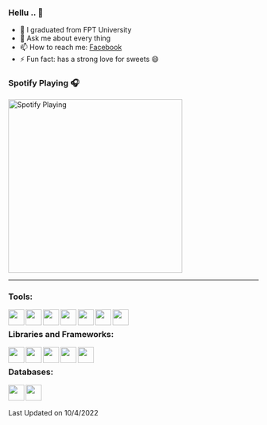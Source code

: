 ### Hellu .. 👋
- 🌱 I graduated from FPT University
- 💬 Ask me about every thing
- 📫 How to reach me: [Facebook]
- ⚡ Fun fact: has a strong love for sweets 😄



### Spotify Playing 🎧
[<img src="https://spotify-playing-git-master.j2teamnnl.vercel.app/api/spotify-playing" alt="Spotify Playing" width="350" />](https://open.spotify.com/playlist/37i9dQZF1E8KyV8YqiPfnD)

---

### Tools:

<img align='left' height="32" width="32" src="https://cdn.jsdelivr.net/npm/simple-icons@3.13.0/icons/apachenetbeanside.svg" />
<img align='left' height="32" width="32" src="https://cdn.jsdelivr.net/npm/simple-icons@7.7.0/icons/eclipseide.svg" />
<img align='left' height="32" width="32" src="https://cdn.jsdelivr.net/npm/simple-icons@4.8.0/icons/sublimetext.svg" />
<img align='left' height="32" width="32" src="https://cdn.jsdelivr.net/npm/simple-icons@4.8.0/icons/phpstorm.svg" />
<img align='left' height="32" width="32" src="https://cdn.jsdelivr.net/npm/simple-icons@4.8.0/icons/laragon.svg" />
<img align='left' height="32" width="32" src="https://cdn.jsdelivr.net/npm/simple-icons@3.13.0/icons/visualstudio.svg" />
<img align='left' height="32" width="32" src="https://cdn.jsdelivr.net/npm/simple-icons@3.13.0/icons/ubuntu.svg" />
<br>

### Libraries and Frameworks:
<img align='left' height="32" width="32" src="https://cdn.jsdelivr.net/npm/simple-icons@7.7.0/icons/springboot.svg" />
<img align='left' height="32" width="32" src="https://cdn.jsdelivr.net/npm/simple-icons@4.8.0/icons/laravel.svg" />
<img align='left' height="32" width="32" src="https://cdn.jsdelivr.net/npm/simple-icons@7.7.0/icons/angular.svg" />
<img align='left' height="32" width="32" src="https://cdn.jsdelivr.net/npm/simple-icons@4.8.0/icons/jquery.svg" />
<img align='left' height="32" width="32" src="https://cdn.jsdelivr.net/npm/simple-icons@7.7.0/icons/dotnet.svg" />
<br>

### Databases:
<img align='left' height="32" width="32" src="https://cdn.jsdelivr.net/npm/simple-icons@3.13.0/icons/microsoftsqlserver.svg" />
<img align='left' height="32" width="32" src="https://cdn.jsdelivr.net/npm/simple-icons@4.8.0/icons/mysql.svg" />


<br>
<br>

 Last Updated on 10/4/2022
<!--END_SECTION:waka-->


[Facebook]: https://www.fb.me/AnhPNQB

